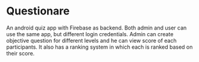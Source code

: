 # Questionare
An android quiz app with Firebase as backend. Both admin and user can use the same app, but different login credentials. Admin can create objective question for different levels and he can view score of each participants. It also has a ranking system in which each is ranked based on their score. 
